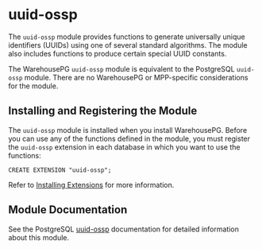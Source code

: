 # uuid-ossp

The `uuid-ossp` module provides functions to generate universally unique identifiers (UUIDs) using one of several standard algorithms. The module also includes functions to produce certain special UUID constants.

The WarehousePG `uuid-ossp` module is equivalent to the PostgreSQL `uuid-ossp` module. There are no WarehousePG or MPP-specific considerations for the module.

## <a id="topic_reg"></a>Installing and Registering the Module

The `uuid-ossp` module is installed when you install WarehousePG. Before you can use any of the functions defined in the module, you must register the `uuid-ossp` extension in each database in which you want to use the functions:

```
CREATE EXTENSION "uuid-ossp";
```

Refer to [Installing Extensions](../../install_guide/install_extensions.html) for more information.

## <a id="topic_info"></a>Module Documentation

See the PostgreSQL [uuid-ossp](https://www.postgresql.org/docs/12/uuid-ossp.html) documentation for detailed information about this module.

